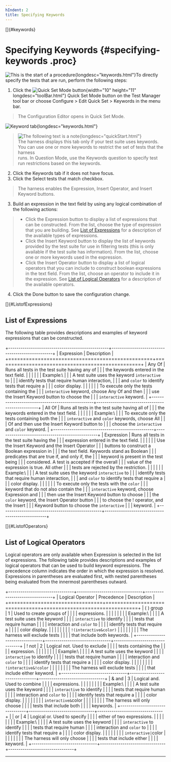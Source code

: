```yaml
---
hIndent: 2
title: Specifying Keywords
---
```


[]{#keywords}

# Specifying Keywords {#specifying-keywords .proc}

![This is the start of a procedure](../../images/hg_proc.gif){longdesc="keywords.html"}To directly
specify the tests that are run, perform the following steps:

1.  Click the ![Quick Set Mode button](../../images/stdValues_button.gif){width="10" height="11"
    longdesc="toolBar.html"} Quick Set Mode button on the Test Manager tool bar or choose Configure
    \> Edit Quick Set \> Keywords in the menu bar.

> The Configuration Editor opens in Quick Set Mode.

![Keyword tab](../../images/JT4keywordTabConfigEd.gif){longdesc="keywords.html"}

> ![The following text is a note](../../images/hg_note.gif){longdesc="quickStart.html"}\
> The harness displays this tab only if your test suite uses keywords.\
> You can use one or more keywords to restrict the set of tests that the harness\
> runs. In Question Mode, use the Keywords question to specify test run restrictions based on the
> keywords.

2.  Click the Keywords tab if it does not have focus.
3.  Click the Select tests that match checkbox.

> The harness enables the Expression, Insert Operator, and Insert Keyword buttons.

3.  Build an expression in the text field by using any logical combination of the following actions:

> -   Click the Expression button to display a list of expressions that can be constructed. From the
>     list, choose the type of expression that you are building. See [List of
>     Expressions](#ListofExpressions) for a description of the available types of expressions.
> -   Click the Insert Keyword button to display the list of keywords provided by the test suite for
>     use in filtering tests (this is only available if the test suite has information). From the
>     list, choose one or more keywords used in the expression.
> -   Click the Insert Operator button to display a list of logical operators that you can include
>     to construct boolean expressions in the text field. From the list, choose an operator to
>     include it in the expression. See [List of Logical Operators](#ListofOperators) for a
>     description of the available operators.

4.  Click the Done button to save the configuration change.

[]{#ListofExpressions}

## List of Expressions

The following table provides descriptions and examples of keyword expressions that can be
constructed.

+-------------------------------------------------+-------------------------------------------------+
| Expression                                      | Description                                     |
+=================================================+=================================================+
| Any Of                                          | Runs all tests in the test suite having any of  |
|                                                 | the keywords entered in the text field.         |
|                                                 |                                                 |
|                                                 | Example:\                                       |
|                                                 | A test suite uses the keyword `interactive` to  |
|                                                 | identify tests that require human interaction,  |
|                                                 | and `color` to identify tests that require a    |
|                                                 | color display.                                  |
|                                                 |                                                 |
|                                                 | To execute only the tests containing the        |
|                                                 | `interactive` keyword, choose Any Of and then   |
|                                                 | use the Insert Keyword button to choose the     |
|                                                 | `interactive` keyword.                          |
+-------------------------------------------------+-------------------------------------------------+
| All Of                                          | Runs all tests in the test suite having all of  |
|                                                 | the keywords entered in the text field.         |
|                                                 |                                                 |
|                                                 | Example:\                                       |
|                                                 | To execute only the tests containing both the   |
|                                                 | `interactive` and `color` keywords, choose All  |
|                                                 | Of and then use the Insert Keyword button to    |
|                                                 | choose the `interactive` and `color` keyword.   |
+-------------------------------------------------+-------------------------------------------------+
| Expression                                      | Runs all tests in the test suite having the     |
|                                                 | expression entered in the text field.           |
|                                                 |                                                 |
|                                                 | Use the Insert Keyword and the Insert Operator  |
|                                                 | buttons to construct a Boolean expression in    |
|                                                 | the text field. Keywords stand as Boolean       |
|                                                 | predicates that are true if, and only if, the   |
|                                                 | keyword is present in the test being            |
|                                                 | considered. A test is accepted if the overall   |
|                                                 | value of the expression is true. All other      |
|                                                 | tests are rejected by the restriction.          |
|                                                 |                                                 |
|                                                 | Example:\                                       |
|                                                 | A test suite uses the keyword `interactive` to  |
|                                                 | identify tests that require human interaction,  |
|                                                 | and `color` to identify tests that require a    |
|                                                 | color display.                                  |
|                                                 |                                                 |
|                                                 | To execute only the tests with the `color`      |
|                                                 | keyword that do not also contain the            |
|                                                 | `interactive` keyword, choose Expression and    |
|                                                 | then use the Insert Keyword button to choose    |
|                                                 | the `color` keyword, the Insert Operator button |
|                                                 | to choose the ! operator, and the Insert        |
|                                                 | Keyword button to choose the `interactive`      |
|                                                 | keyword.                                        |
+-------------------------------------------------+-------------------------------------------------+

[]{#ListofOperators}

## List of Logical Operators

Logical operators are only available when Expression is selected in the list of expressions. The
following table provides descriptions and examples of logical operators that can be used to build
keyword expressions. The precedence column indicates the order in which the expression is resolved.
Expressions in parentheses are evaluated first, with nested parentheses being evaluated from the
innermost parentheses outward.

+--------------------------------+--------------------------------+--------------------------------+
| Logical Operator               | Precedence                     | Description                    |
+================================+================================+================================+
| ( ) group                      | 1                              | Used to create groups of       |
|                                |                                | expressions.                   |
|                                |                                |                                |
|                                |                                | Example:\                      |
|                                |                                | A test suite uses the keyword  |
|                                |                                | `interactive` to identify      |
|                                |                                | tests that require human       |
|                                |                                | interaction and `color` to     |
|                                |                                | identify tests that require a  |
|                                |                                | color display.                 |
|                                |                                |                                |
|                                |                                | `!(interactive&color)`         |
|                                |                                |                                |
|                                |                                | The harness will exclude tests |
|                                |                                | that include both keywords.    |
+--------------------------------+--------------------------------+--------------------------------+
| ! not                          | 2                              | Logical not. Used to exclude   |
|                                |                                | tests containing the           |
|                                |                                | expression.                    |
|                                |                                |                                |
|                                |                                | Example:\                      |
|                                |                                | A test suite uses the keyword  |
|                                |                                | `interactive` to identify      |
|                                |                                | tests that require human       |
|                                |                                | interaction and `color` to     |
|                                |                                | identify tests that require a  |
|                                |                                | color display.                 |
|                                |                                |                                |
|                                |                                | `!interactive&!color`          |
|                                |                                |                                |
|                                |                                | The harness will exclude tests |
|                                |                                | that include either keyword.   |
+--------------------------------+--------------------------------+--------------------------------+
| & and                          | 3                              | Logical and. Used to combine   |
|                                |                                | expressions.                   |
|                                |                                |                                |
|                                |                                | Example:\                      |
|                                |                                | A test suite uses the keyword  |
|                                |                                | `interactive` to identify      |
|                                |                                | tests that require human       |
|                                |                                | interaction and `color` to     |
|                                |                                | identify tests that require a  |
|                                |                                | color display.                 |
|                                |                                |                                |
|                                |                                | `interactive&`color            |
|                                |                                |                                |
|                                |                                | The harness will only choose   |
|                                |                                | tests that include both        |
|                                |                                | keywords.                      |
+--------------------------------+--------------------------------+--------------------------------+
| \| or                          | 4                              | Logical or. Used to specify    |
|                                |                                | either of two expressions.     |
|                                |                                |                                |
|                                |                                | Example:\                      |
|                                |                                | A test suite uses the keyword  |
|                                |                                | `interactive` to identify      |
|                                |                                | tests that require human       |
|                                |                                | interaction and `color` to     |
|                                |                                | identify tests that require a  |
|                                |                                | color display.                 |
|                                |                                |                                |
|                                |                                | `interactive|`color            |
|                                |                                |                                |
|                                |                                | The harness will only choose   |
|                                |                                | tests that include either      |
|                                |                                | keyword.                       |
+--------------------------------+--------------------------------+--------------------------------+

----------------------------------------------------------------------------------------------------


